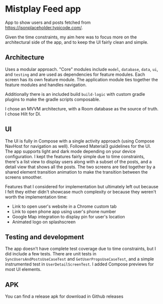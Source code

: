 # Mistplay Feed app

App to show users and posts fetched from https://jsonplaceholder.typicode.com/.

Given the time constraints, my aim here was to focus more on the architectural side of the app, and to keep the UI fairly clean and simple.

## Architecture

Uses a modular approach. "Core" modules include `model`, `database`, `data`, `ui`, and `testing` and are used as dependencies for feature modules. Each screen has its own feature module.
The application module ties together the feature modules and handles navigation.

Additionally there is an included build `build-logic` with custom gradle plugins to make the gradle scripts composable.

I chose an MVVM architecture, with a Room database as the source of truth. I chose Hilt for DI.

## UI

The UI is fully in Compose with a single activity approach (using Compose NavHost for navigation as well). 
Followed Material3 guidelines for the UI. The app supports light and dark mode depending on your device configuration.
I kept the features fairly simple due to time constraints, there's a list view to display users along with a subset of the posts, and a detail view that shows all the posts.
The two screens are tied together by a shared element transition animation to make the transition between the screens smoother.

Features that I considered for implementation but ultimately left out because I felt they either didn't showcase much complexity or because they weren't worth the implementation time:
- Link to open user's website in a Chrome custom tab
- Link to open phone app using user's phone number
- Google Map integration to display pin for user's location
- Animated logo on splashscreen

## Testing and development

The app doesn't have complete test coverage due to time constraints, but I did include a few tests. There are unit tests in `SyncUsersAndPostsUseCaseTest` and `GetUserPropsUseCaseTest`, and a simple instrumented test in `UserDetailScreenTest`.
I added Compose previews for most UI elements.

## APK

You can find a release apk for download in Github releases
